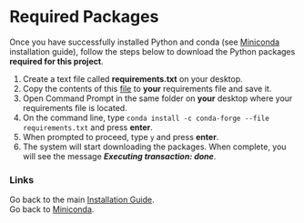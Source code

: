 # Required Packages

Once you have successfully installed Python and conda (see [Miniconda](./miniconda.md) installation guide), follow the steps below to download the Python packages **required for this project**. 

1. Create a text file called **requirements.txt** on your desktop.
2. Copy the contents of this [file](./requirements.txt) to **your** requirements file and save it.
3. Open Command Prompt in the same folder on **your** desktop where your requirements file is located.
4. On the command line, type `conda install -c conda-forge --file requirements.txt` and press **enter**.
5. When prompted to proceed, type `y` and press **enter**.
6. The system will start downloading the packages. When complete, you will see the message ***Executing transaction: done***.

### Links
Go back to the main [Installation Guide](./readme.md).<br>
Go back to [Miniconda](./miniconda.md).
